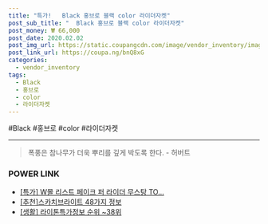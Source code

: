 ```yaml
--- 
title: "특가!   Black 홍브로 블랙 color 라이더자켓" 
post_sub_title: "  Black 홍브로 블랙 color 라이더자켓" 
post_money: ₩ 66,000 
post_date: 2020.02.02 
post_img_url: https://static.coupangcdn.com/image/vendor_inventory/images/2017/08/29/11/4/1521012b-3db4-40ad-952c-ba278d0a0405.jpg 
post_link_url: https://coupa.ng/bnQ8xG 
categories: 
  - vendor_inventory 
tags: 
  - Black 
  - 홍브로 
  - color 
  - 라이더자켓 
--- 
```

  #Black #홍브로 #color #라이더자켓 
<hr> 

> 폭풍은 참나무가 더욱 뿌리를 깊게 박도록 한다. - 허버트 


### POWER LINK

* <a href="https://blog.naver.com/an0733/221788233548" target="_blank">[특가] W몰 리스트 페이크 퍼 라이더 무스탕 TO...</a>
* <a href="https://blog.naver.com/fasyy4321/221788458373" target="_blank">[추천]스카치브라이트 48가지 정보</a>
* <a href="https://blog.naver.com/sakai111/221776035033" target="_blank"> [생활] 라이톤특가정보 순위 ~38위</a>

